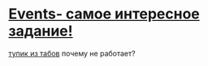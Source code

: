 # [Events- самое интересное задание!]( https://svitlanatsupryk-jul18.github.io/Events/)

[тупик из табов](https://svitlanatsupryk-jul18.github.io/Events/Tabs/tabs.html)
почему не работает?
